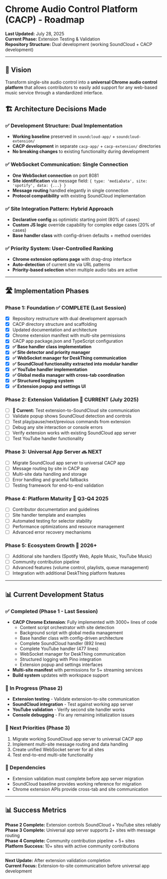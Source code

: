 # Chrome Audio Control Platform (CACP) - Roadmap

**Last Updated:** July 28, 2025  
**Current Phase:** Extension Testing & Validation  
**Repository Structure:** Dual development (working SoundCloud + CACP development)

---

## 🎯 **Vision**

Transform single-site audio control into a **universal Chrome audio control platform** that allows contributors to easily add support for any web-based music service through a standardized interface.

## 🏗️ **Architecture Decisions Made**

### **✅ Development Structure: Dual Implementation**
- **Working baseline** preserved in `soundcloud-app/` + `soundcloud-extension/`
- **CACP development** in separate `cacp-app/` + `cacp-extension/` directories
- **No breaking changes** to existing functionality during development

### **✅ WebSocket Communication: Single Connection**
- **One WebSocket connection** on port 8081
- **Site identification** via message field: `{ type: 'mediaData', site: 'spotify', data: {...} }`
- **Message routing** handled elegantly in single connection
- **Protocol compatibility** with existing SoundCloud implementation

### **✅ Site Integration Pattern: Hybrid Approach**
- **Declarative config** as optimistic starting point (80% of cases)
- **Custom JS logic** override capability for complex edge cases (20% of cases)
- **Base handler class** with config-driven defaults + method overrides

### **✅ Priority System: User-Controlled Ranking**
- **Chrome extension options page** with drag-drop interface
- **Auto-detection** of current site via URL patterns
- **Priority-based selection** when multiple audio tabs are active

---

## 🛣️ **Implementation Phases**

### **Phase 1: Foundation** ✅ **COMPLETE (Last Session)**
- [x] Repository restructure with dual development approach
- [x] CACP directory structure and scaffolding
- [x] Updated documentation and architecture
- [x] Chrome extension manifest with multi-site permissions
- [x] CACP app package.json and TypeScript configuration
- [x] **✅ Base handler class implementation**
- [x] **✅ Site detector and priority manager**
- [x] **✅ WebSocket manager for DeskThing communication**
- [x] **✅ SoundCloud functionality extracted into modular handler**
- [x] **✅ YouTube handler implementation**
- [x] **✅ Global media manager with cross-tab coordination**
- [x] **✅ Structured logging system**
- [x] **✅ Extension popup and settings UI**

### **Phase 2: Extension Validation** 🔄 **CURRENT (July 2025)**
- [ ] **🎯 Current:** Test extension-to-SoundCloud site communication
- [ ] Validate popup shows SoundCloud detection and controls
- [ ] Test play/pause/next/previous commands from extension
- [ ] Debug any site interaction or console errors
- [ ] Verify extension works with existing SoundCloud app server
- [ ] Test YouTube handler functionality

### **Phase 3: Universal App Server** 🔜 **NEXT**
- [ ] Migrate SoundCloud app server to universal CACP app
- [ ] Message routing by site in CACP app
- [ ] Multi-site data handling and storage
- [ ] Error handling and graceful fallbacks
- [ ] Testing framework for end-to-end validation

### **Phase 4: Platform Maturity** 🎯 **Q3-Q4 2025**
- [ ] Contributor documentation and guidelines
- [ ] Site handler template and examples
- [ ] Automated testing for selector stability
- [ ] Performance optimizations and resource management
- [ ] Advanced error recovery mechanisms

### **Phase 5: Ecosystem Growth** 🚀 **2026+**
- [ ] Additional site handlers (Spotify Web, Apple Music, YouTube Music)
- [ ] Community contribution pipeline
- [ ] Advanced features (volume control, playlists, queue management)
- [ ] Integration with additional DeskThing platform features

---

## 📊 **Current Development Status**

### **✅ Completed (Phase 1 - Last Session)**
- **CACP Chrome Extension**: Fully implemented with 3000+ lines of code
  - Content script orchestrator with site detection
  - Background script with global media management
  - Base handler class with config-driven architecture
  - Complete SoundCloud handler (892 lines)
  - Complete YouTube handler (477 lines)
  - WebSocket manager for DeskThing communication
  - Structured logging with Pino integration
  - Extension popup and settings interfaces
- **Multi-site manifest** with permissions for 5+ streaming services
- **Build system** updates with workspace support

### **🔄 In Progress (Phase 2)**
- **Extension testing** - Validate extension-to-site communication
- **SoundCloud integration** - Test against working app server
- **YouTube validation** - Verify second site handler works
- **Console debugging** - Fix any remaining initialization issues

### **🎯 Next Priorities (Phase 3)**
1. Migrate working SoundCloud app server to universal CACP app
2. Implement multi-site message routing and data handling
3. Create unified WebSocket server for all sites
4. Test end-to-end multi-site functionality

### **🔗 Dependencies**
- Extension validation must complete before app server migration
- SoundCloud baseline provides working reference for migration
- Chrome extension APIs provide cross-tab and site communication

---

## 📊 **Success Metrics**

**Phase 2 Complete:** Extension controls SoundCloud + YouTube sites reliably  
**Phase 3 Complete:** Universal app server supports 2+ sites with message routing  
**Phase 4 Complete:** Community contribution pipeline + 5+ sites  
**Platform Success:** 10+ sites with active community contributions

---

**Next Update:** After extension validation completion  
**Current Focus:** Extension-to-site communication before universal app development
